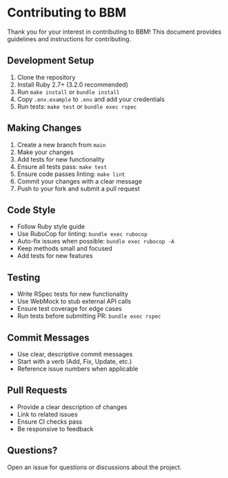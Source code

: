 # Contributing to BBM

Thank you for your interest in contributing to BBM! This document provides guidelines and instructions for contributing.

## Development Setup

1. Clone the repository
2. Install Ruby 2.7+ (3.2.0 recommended)
3. Run `make install` or `bundle install`
4. Copy `.env.example` to `.env` and add your credentials
5. Run tests: `make test` or `bundle exec rspec`

## Making Changes

1. Create a new branch from `main`
2. Make your changes
3. Add tests for new functionality
4. Ensure all tests pass: `make test`
5. Ensure code passes linting: `make lint`
6. Commit your changes with a clear message
7. Push to your fork and submit a pull request

## Code Style

- Follow Ruby style guide
- Use RuboCop for linting: `bundle exec rubocop`
- Auto-fix issues when possible: `bundle exec rubocop -A`
- Keep methods small and focused
- Add tests for new features

## Testing

- Write RSpec tests for new functionality
- Use WebMock to stub external API calls
- Ensure test coverage for edge cases
- Run tests before submitting PR: `bundle exec rspec`

## Commit Messages

- Use clear, descriptive commit messages
- Start with a verb (Add, Fix, Update, etc.)
- Reference issue numbers when applicable

## Pull Requests

- Provide a clear description of changes
- Link to related issues
- Ensure CI checks pass
- Be responsive to feedback

## Questions?

Open an issue for questions or discussions about the project.
